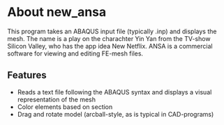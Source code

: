 # About new_ansa
This program takes an ABAQUS input file (typically .inp) and displays the mesh. The name is a play on the charachter Yin Yan from the TV-show Silicon Valley, who has the app idea New Netflix. ANSA is a commercial software for viewing and editing FE-mesh files.

## Features
- Reads a text file following the ABAQUS syntax and displays a visual representation of the mesh
- Color elements based on section
- Drag and rotate model (arcball-style, as is typical in CAD-programs)


